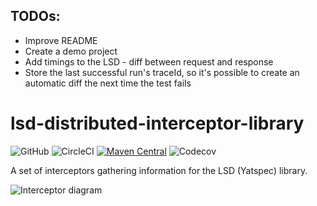 ## TODOs:
- Improve README
- Create a demo project
- Add timings to the LSD - diff between request and response
- Store the last successful run's traceId, so it's possible to create an automatic diff the next time the test fails

# lsd-distributed-interceptor-library 
![GitHub](https://img.shields.io/github/license/integreety/lsd-distributed-interceptor-library) 
![CircleCI](https://img.shields.io/circleci/build/gh/integreety/lsd-distributed-interceptor-library)
[![Maven Central](https://img.shields.io/maven-central/v/com.integreety/lsd-distributed-interceptor-library)](https://img.shields.io/maven-central/v/com.integreety/lsd-distributed-interceptor-library)
![Codecov](https://img.shields.io/codecov/c/github/integreety/lsd-distributed-interceptor-library)

A set of interceptors gathering information for the LSD (Yatspec) library.

![Interceptor diagram](https://github.com/integreety/lsd-distributed-interceptor-library/blob/master/image/lsd-distributed-interceptor-library.png?raw=true)
